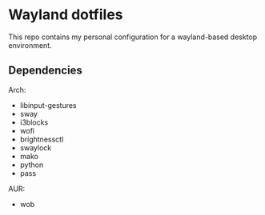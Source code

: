# Wayland dotfiles
This repo contains my personal configuration for a wayland-based desktop environment.

## Dependencies
Arch:
 - libinput-gestures
 - sway
 - i3blocks
 - wofi
 - brightnessctl
 - swaylock
 - mako
 - python
 - pass

AUR:
 - wob